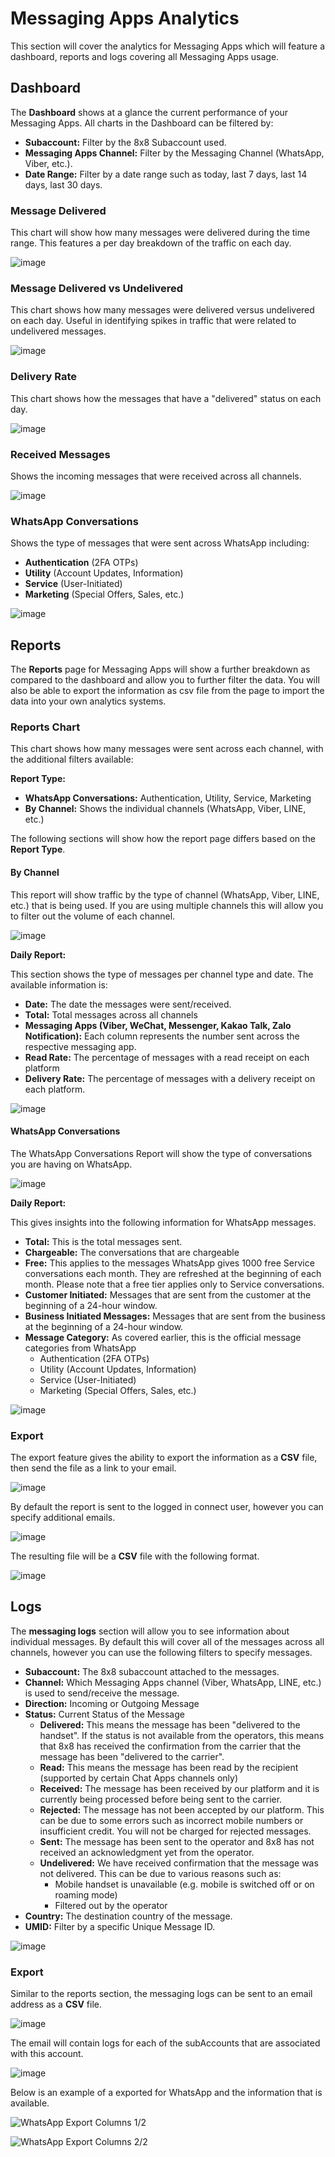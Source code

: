# Messaging Apps Analytics

This section will cover the analytics for Messaging Apps which will feature a dashboard, reports and logs covering all Messaging Apps usage.

## Dashboard

The **Dashboard** shows at a glance the current performance of your Messaging Apps. All charts in the Dashboard can be filtered by:

* **Subaccount:** Filter by the 8x8 Subaccount used.
* **Messaging Apps Channel:** Filter by the Messaging Channel (WhatsApp, Viber, etc.).
* **Date Range:** Filter by a date range such as today, last 7 days, last 14 days, last 30 days.

### Message Delivered

This chart will show how many messages were delivered during the time range. This features a per day breakdown of the traffic on each day.

![image](../images/ee80ce5-image.png)

### Message Delivered vs Undelivered

This chart shows how many messages were delivered versus undelivered on each day. Useful in identifying spikes in traffic that were related to undelivered messages.

![image](../images/ae729bf-image.png)

### Delivery Rate

This chart shows how the messages that have a "delivered" status on each day.

![image](../images/0711a1e-image.png)

### Received Messages

Shows the incoming messages that were received across all channels.

![image](../images/a3abdc6-image.png)

### WhatsApp Conversations

Shows the type of messages that were sent across WhatsApp including:

* **Authentication** (2FA OTPs)
* **Utility** (Account Updates, Information)
* **Service** (User-Initiated)
* **Marketing** (Special Offers, Sales, etc.)

![image](../images/4dd0844-image.png)

## Reports

The **Reports** page for Messaging Apps will show a further breakdown as compared to the dashboard and allow you to further filter the data. You will also be able to export the information as csv file from the page to import the data into your own analytics systems.

### Reports Chart

This chart shows how many messages were sent across each channel, with the additional filters available:

**Report Type:**

* **WhatsApp Conversations:** Authentication, Utility, Service, Marketing
* **By Channel:** Shows the individual channels (WhatsApp, Viber, LINE, etc.)

The following sections will show how the report page differs based on the **Report Type**.

#### By Channel

This report will show traffic by the type of channel (WhatsApp, Viber, LINE, etc.) that is being used. If you are using multiple channels this will allow you to filter out the volume of each channel.

![image](../images/111a5cc-image.png)

**Daily Report:**

This section shows the type of messages per channel type and date. The available information is:

* **Date:** The date the messages were sent/received.
* **Total:** Total messages across all channels
* **Messaging Apps (Viber, WeChat, Messenger, Kakao Talk, Zalo Notification):** Each column represents the number sent across the respective messaging app.
* **Read Rate:** The percentage of messages with a read receipt on each platform
* **Delivery Rate:** The percentage of messages with a delivery receipt on each platform.

![image](../images/d243538-image.png)

#### WhatsApp Conversations

The WhatsApp Conversations Report will show the type of conversations you are having on WhatsApp.

![image](../images/d39b965-image.png)

**Daily Report:**

This gives insights into the following information for WhatsApp messages.

* **Total:** This is the total messages sent.
* **Chargeable:** The conversations that are chargeable
* **Free:** This applies to the messages WhatsApp gives 1000 free Service conversations each month. They are refreshed at the beginning of each month. Please note that a free tier applies only to Service conversations.
* **Customer Initiated:** Messages that are sent from the customer at the beginning of a 24-hour window.
* **Business Initiated Messages:** Messages that are sent from the business at the beginning of a 24-hour window.
* **Message Category:** As covered earlier, this is the official message categories from WhatsApp
  * Authentication (2FA OTPs)
  * Utility (Account Updates, Information)
  * Service (User-Initiated)
  * Marketing (Special Offers, Sales, etc.)

![image](../images/2db042d-image.png)

### Export

The export feature gives the ability to export the information as a **CSV** file, then send the file as a link to your email.

![image](../images/ea9c1a0-image.png)

By default the report is sent to the logged in connect user, however you can specify additional emails.

![image](../images/ed28626-image.png)

The resulting file will be a **CSV** file with the following format.

![image](../images/43f8923-image.png)

## Logs

The **messaging logs** section will allow you to see information about individual messages. By default this will cover all of the messages across all channels, however you can use the following filters to specify messages.

* **Subaccount:** The 8x8 subaccount attached to the messages.
* **Channel:** Which Messaging Apps channel (Viber, WhatsApp, LINE, etc.) is used to send/receive the message.
* **Direction:** Incoming or Outgoing Message
* **Status:** Current Status of the Message
  * **Delivered:** This means the message has been "delivered to the handset". If the status is not available from the operators, this means that 8x8 has received the confirmation from the carrier that the message has been "delivered to the carrier".
  * **Read:** This means the message has been read by the recipient (supported by certain Chat Apps channels only)
  * **Received:** The message has been received by our platform and it is currently being processed before being sent to the carrier.
  * **Rejected:** The message has not been accepted by our platform. This can be due to some errors such as incorrect mobile numbers or insufficient credit. You will not be charged for rejected messages.
  * **Sent:** The message has been sent to the operator and 8x8 has not received an acknowledgment yet from the operator.
  * **Undelivered:** We have received confirmation that the message was not delivered. This can be due to various reasons such as:
    * Mobile handset is unavailable (e.g. mobile is switched off or on roaming mode)
    * Filtered out by the operator
* **Country:** The destination country of the message.
* **UMID:** Filter by a specific Unique Message ID.

![image](../images/2e8906b-image.png)

### Export

Similar to the reports section, the messaging logs can be sent to an email address as a **CSV** file.

![image](../images/ea0080d-image.png)

The email will contain logs for each of the subAccounts that are associated with this account.

![image](../images/f10bdc1-image.png)

Below is an example of a exported for WhatsApp and the information that is available.

![WhatsApp Export Columns 1/2](../images/1f4fcad-image.png)

![WhatsApp Export Columns 2/2](../images/7610a02-image.png)
